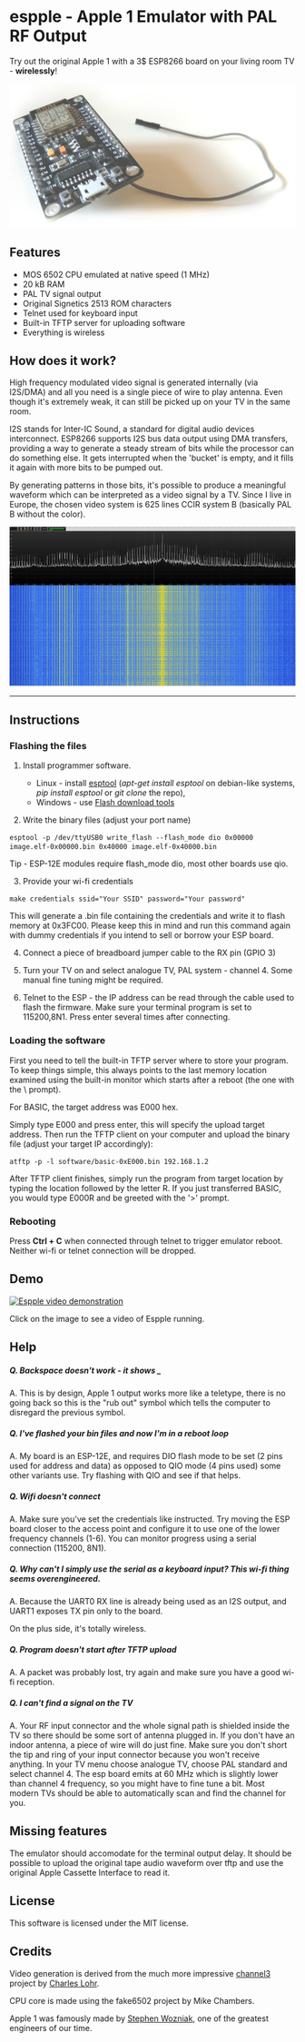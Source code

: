 # espple - Apple 1 Emulator with PAL RF Output

Try out the original Apple 1 with a 3$ ESP8266 board on your living room TV - **wirelessly**!

![espple](images/espple.jpg)

## Features

- MOS 6502 CPU emulated at native speed (1 MHz)
- 20 kB RAM
- PAL TV signal output
- Original Signetics 2513 ROM characters
- Telnet used for keyboard input
- Built-in TFTP server for uploading software
- Everything is wireless

## How does it work?

High frequency modulated video signal is generated internally (via I2S/DMA) and all you need is a single piece of wire to play antenna. Even though it's extremely weak, it can still be picked up on your TV in the same room.

I2S stands for Inter-IC Sound, a standard for digital audio devices interconnect. ESP8266 supports I2S bus data output using DMA transfers, providing a way to generate a steady stream of bits while the processor can do something else. It gets interrupted when the 'bucket' is empty, and it fills it again with more bits to be pumped out.

By generating patterns in those bits, it's possible to produce a meaningful waveform which can be interpreted as a video signal by a TV. Since I live in Europe, the chosen video system is 625 lines CCIR system B (basically PAL B without the color).

![spectrum](images/signal_spectrum.jpg)

---

## Instructions

### Flashing the files

1. Install programmer software.
	* Linux - install [esptool](https://github.com/espressif/esptool) (_apt-get install esptool_ on debian-like systems, _pip install esptool_ or _git clone_ the repo),
	* Windows - use [Flash download tools](http://espressif.com/en/support/download/other-tools)


2. Write the binary files (adjust your port name)

```
esptool -p /dev/ttyUSB0 write_flash --flash_mode dio 0x00000 image.elf-0x00000.bin 0x40000 image.elf-0x40000.bin
```

  Tip - ESP-12E modules require flash_mode dio, most other boards use qio.

3. Provide your wi-fi credentials

```
make credentials ssid="Your SSID" password="Your password"
```

This will generate a .bin file containing the credentials and write it to flash memory at 0x3FC00. Please keep this in mind and run this command again with dummy credentials if you intend to sell or borrow your ESP board.

4. Connect a piece of breadboard jumper cable to the RX pin (GPIO 3)

5. Turn your TV on and select analogue TV, PAL system - channel 4. Some manual fine tuning might be required.

6. Telnet to the ESP - the IP address can be read through the cable used to flash the firmware. Make sure your terminal program is set to 115200,8N1. Press enter several times after connecting.


### Loading the software

First you need to tell the built-in TFTP server where to store your program. To keep things simple, this always points to the last memory location examined using the built-in monitor which starts after a reboot (the one with the \ prompt).

For BASIC, the target address was E000 hex.

Simply type E000 and press enter, this will specify the upload target address. Then run the TFTP client on your computer and upload the binary file (adjust your target IP accordingly):

```
atftp -p -l software/basic-0xE000.bin 192.168.1.2
```

After TFTP client finishes, simply run the program from target location by typing the location followed by the letter R. If you just transferred BASIC, you would type E000R and be greeted with the '>' prompt.

### Rebooting

Press **Ctrl + C** when connected through telnet to trigger emulator reboot. Neither wi-fi or telnet connection will be dropped.

## Demo

[![Espple video demonstration](https://img.youtube.com/vi/rCqbB1UmW8o/0.jpg)](https://www.youtube.com/watch?v=rCqbB1UmW8o)

Click on the image to see a video of Espple running.

## Help

##### Q. Backspace doesn't work - it shows _

A. This is by design, Apple 1 output works more like a teletype, there is no going back so this is the "rub out" symbol which tells the computer to disregard the previous symbol.

##### Q. I've flashed your bin files and now I'm in a reboot loop

A. My board is an ESP-12E, and requires DIO flash mode to be set (2 pins used for address and data) as opposed to QIO mode (4 pins used) some other variants use. Try flashing with QIO and see if that helps.

##### Q. Wifi doesn't connect

A. Make sure you've set the credentials like instructed. Try moving the ESP board closer to the access point and configure it to use one of the lower frequency channels (1-6). You can monitor progress using a serial connection (115200, 8N1).

##### Q. Why can't I simply use the serial as a keyboard input? This wi-fi thing seems overengineered.

A. Because the UART0 RX line is already being used as an I2S output, and UART1 exposes TX pin only to the board.

On the plus side, it's totally wireless.

##### Q. Program doesn't start after TFTP upload

A. A packet was probably lost, try again and make sure you have a good wi-fi reception.

##### Q. I can't find a signal on the TV

A. Your RF input connector and the whole signal path is shielded inside the TV so there should be some sort of antenna plugged in. If you don't have an indoor antenna, a piece of wire will do just fine. Make sure you don't short the tip and ring of your input connector because you won't receive anything. In your TV menu choose analogue TV, choose PAL standard and select channel 4. The esp board emits at 60 MHz which is slightly lower than channel 4 frequency, so you might have to fine tune a bit. Most modern TVs should be able to automatically scan and find the channel for you.

## Missing features

The emulator should accomodate for the terminal output delay. It should be possible to upload the original tape audio waveform over tftp and use the original Apple Cassette Interface to read it.

## License

This software is licensed under the MIT license.

## Credits

Video generation is derived from the much more impressive [channel3](https://github.com/cnlohr/channel3) project by [Charles Lohr](https://github.com/cnlohr).

CPU core is made using the fake6502 project by Mike Chambers.

Apple 1 was famously made by [Stephen Wozniak](https://en.wikipedia.org/wiki/Steve_Wozniak), one of the greatest engineers of our time.

